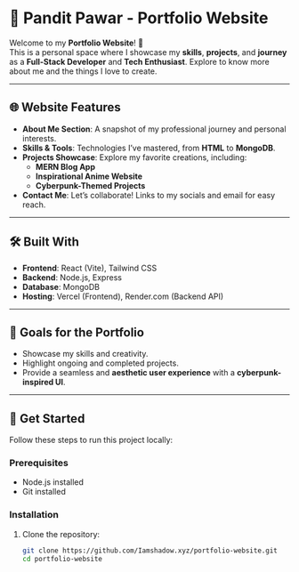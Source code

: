 # 🌟 Pandit Pawar - Portfolio Website  

Welcome to my **Portfolio Website**! 🚀  
This is a personal space where I showcase my **skills**, **projects**, and **journey** as a **Full-Stack Developer** and **Tech Enthusiast**. Explore to know more about me and the things I love to create.  

---

## 🌐 Website Features  

- **About Me Section**: A snapshot of my professional journey and personal interests.  
- **Skills & Tools**: Technologies I’ve mastered, from **HTML** to **MongoDB**.  
- **Projects Showcase**: Explore my favorite creations, including:  
  - **MERN Blog App**  
  - **Inspirational Anime Website**  
  - **Cyberpunk-Themed Projects**  
- **Contact Me**: Let’s collaborate! Links to my socials and email for easy reach.  

---

## 🛠️ Built With  

- **Frontend**: React (Vite), Tailwind CSS  
- **Backend**: Node.js, Express  
- **Database**: MongoDB  
- **Hosting**: Vercel (Frontend), Render.com (Backend API)  

---

## 🎯 Goals for the Portfolio  

- Showcase my skills and creativity.  
- Highlight ongoing and completed projects.  
- Provide a seamless and **aesthetic user experience** with a **cyberpunk-inspired UI**.  

---

## 🚀 Get Started  

Follow these steps to run this project locally:  

### Prerequisites  

- Node.js installed  
- Git installed  

### Installation  

1. Clone the repository:  

   ```bash
   git clone https://github.com/Iamshadow.xyz/portfolio-website.git
   cd portfolio-website
